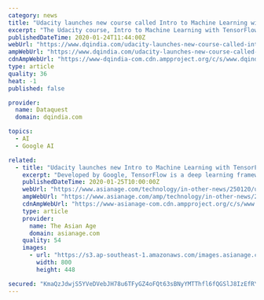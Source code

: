 ```yaml
---
category: news
title: "Udacity launches new course called Intro to Machine Learning with TensorFlow"
excerpt: "The Udacity course, Intro to Machine Learning with TensorFlow, includes areas like manipulating data, supervised and unsupervised learning, and deep learning Udacity announced the launch of its new Nanodegree program: Intro to Machine Learning with TensorFlow."
publishedDateTime: 2020-01-24T11:44:00Z
webUrl: "https://www.dqindia.com/udacity-launches-new-course-called-intro-machine-learning-tensorflow/"
ampWebUrl: "https://www.dqindia.com/udacity-launches-new-course-called-intro-machine-learning-tensorflow/amp/"
cdnAmpWebUrl: "https://www-dqindia-com.cdn.ampproject.org/c/s/www.dqindia.com/udacity-launches-new-course-called-intro-machine-learning-tensorflow/amp/"
type: article
quality: 36
heat: -1
published: false

provider:
  name: Dataquest
  domain: dqindia.com

topics:
  - AI
  - Google AI

related:
  - title: "Udacity launches new Intro to Machine Learning with TensorFlow Nanodegree program"
    excerpt: "Developed by Google, TensorFlow is a deep learning framework that is widely used for creating ML models powered by multi-layer neural networks. Silicon-valley based global lifelong learning ..."
    publishedDateTime: 2020-01-25T10:00:00Z
    webUrl: "https://www.asianage.com/technology/in-other-news/250120/udacity-launches-new-intro-to-machine-learning-with-tensorflow-nanodegree-program.html"
    ampWebUrl: "https://www.asianage.com/amp/technology/in-other-news/250120/udacity-launches-new-intro-to-machine-learning-with-tensorflow-nanodegree-program.html"
    cdnAmpWebUrl: "https://www-asianage-com.cdn.ampproject.org/c/s/www.asianage.com/amp/technology/in-other-news/250120/udacity-launches-new-intro-to-machine-learning-with-tensorflow-nanodegree-program.html"
    type: article
    provider:
      name: The Asian Age
      domain: asianage.com
    quality: 54
    images:
      - url: "https://s3.ap-southeast-1.amazonaws.com/images.asianage.com/images/aa-Cover-uite3ht17d3qokiucq4k6ha7u0-20200125095630.Medi.jpeg"
        width: 800
        height: 448

secured: "KmaQzJdwjS5YVeDVebJH78u6TFyGZ4oFQt63sBNyYMTThfl6fQGSlJ8IzEfRYy2KF+ds/WennhfTd5/g3TMSKfK0QNjQsQyAE3jnqBXdGhImVA3uVFwqdDa58/i5YUc8MrgrCIKDwBJQ4nVn1EpCw7IdlvhU2xnQtIi9+fHgWYIP4sxQODOrcpdDMQuz5BY8tyRW4WIvTwM0f0TkbAK3CyIEVObjzcoQ/WsqBaIICkr9K7aLczD7CPvahOPkrIClDst8MB6WCaxixgB8o7+k9q1SunjdoPiR8qrJS33dl2WZkS1PFdZu6a9ZLrchbhmw;HpxPu6iMUrWazDg3MyywFQ=="
---
```


